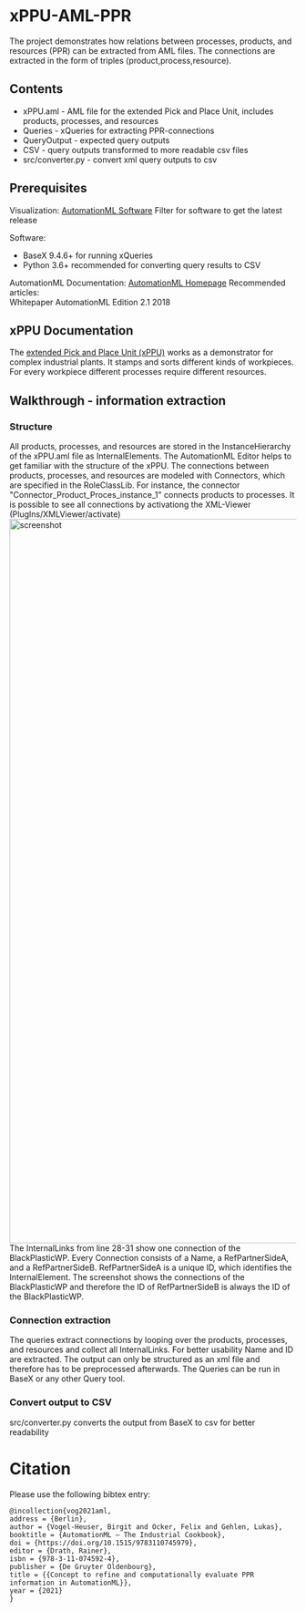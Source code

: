 # xPPU-AML-PPR

The project demonstrates how relations between processes, products, and resources (PPR) can be extracted from AML files.
The connections are extracted in the form of triples (product,process,resource).

## Contents
* xPPU.aml - AML file for the extended Pick and Place Unit, includes products, processes, and resources
* Queries - xQueries for extracting PPR-connections
* QueryOutput - expected query outputs
* CSV - query outputs transformed to more readable csv files
* src/converter.py - convert xml query outputs to csv

## Prerequisites

Visualization:
[AutomationML Software](https://www.automationml.org/o.red.c/dateien.html) 
Filter for software to get the latest release

Software:
* BaseX 9.4.6+ for running xQueries
* Python 3.6+ recommended for converting query results to CSV

AutomationML Documentation:
[AutomationML Homepage](https://www.automationml.org/o.red.c/dateien.html)
Recommended articles:\
Whitepaper AutomationML Edition 2.1 2018

## xPPU Documentation

The [extended Pick and Place Unit (xPPU)](https://www.mw.tum.de/en/ais/research/equipment/ppu/) works as a demonstrator for complex industrial plants.
It stamps and sorts different kinds of workpieces. For every workpiece different processes require different resources.

## Walkthrough - information extraction

### Structure
All products, processes, and resources are stored in the InstanceHierarchy of the xPPU.aml file as InternalElements. The AutomationML Editor helps to get familiar with the structure of the xPPU. 
The connections between products, processes, and resources are modeled with Connectors, which are specified in the RoleClassLib. For instance, the connector "Connector_Product_Proces_instance_1" connects products to processes.
It is possible to see all connections by activationg the XML-Viewer (PlugIns/XMLViewer/activate)
<img width="1271" alt="screenshot" src="https://user-images.githubusercontent.com/21101473/106473675-56497180-64a4-11eb-88f7-f868658b7d0c.PNG">
The InternalLinks from line 28-31 show one connection of the BlackPlasticWP. Every Connection consists of a Name, a RefPartnerSideA, and a RefPartnerSideB. 
RefPartnerSideA is a unique ID, which identifies the InternalElement. The screenshot shows the connections of the BlackPlasticWP and therefore the ID of RefPartnerSideB is always the ID of the BlackPlasticWP.

### Connection extraction
The queries extract connections by looping over the products, processes, and resources and collect all InternalLinks. For better usability Name and ID are extracted. The output can only be structured as an xml file and therefore has to be preprocessed afterwards. The Queries can be run in BaseX or any other Query tool.

### Convert output to CSV
src/converter.py converts the output from BaseX to csv for better readability 

# Citation
Please use the following bibtex entry:
```
@incollection{vog2021aml,
address = {Berlin},
author = {Vogel-Heuser, Birgit and Ocker, Felix and Gehlen, Lukas},
booktitle = {AutomationML – The Industrial Cookbook},
doi = {https://doi.org/10.1515/9783110745979},
editor = {Drath, Rainer},
isbn = {978-3-11-074592-4},
publisher = {De Gruyter Oldenbourg},
title = {{Concept to refine and computationally evaluate PPR information in AutomationML}},
year = {2021}
}
```
